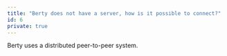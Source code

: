 ```yaml
---
title: "Berty does not have a server, how is it possible to connect?"
id: 6
private: true
---
```


Berty uses a distributed peer-to-peer system.

